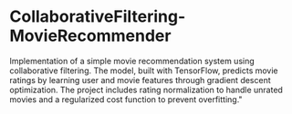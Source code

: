 # CollaborativeFiltering-MovieRecommender
Implementation of a simple movie recommendation system using collaborative filtering. The model, built with TensorFlow, predicts movie ratings by learning user and movie features through gradient descent optimization. The project includes rating normalization to handle unrated movies and a regularized cost function to prevent overfitting."
